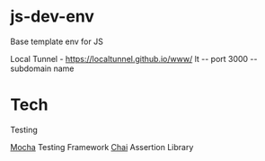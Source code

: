 # js-dev-env
Base template env for JS

Local Tunnel  - https://localtunnel.github.io/www/
lt -- port 3000 --subdomain name

# Tech

Testing

[Mocha](https://mochajs.org/) Testing Framework
[Chai](http://chaijs.com/) Assertion Library

